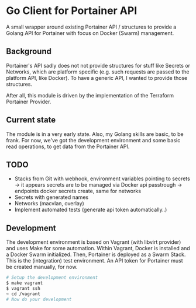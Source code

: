# Go Client for Portainer API

A small wrapper around existing Portainer API / structures to provide a Golang
API for Portainer with focus on Docker (Swarm) management.


## Background

Portainer's API sadly does not not provide structures for stuff like Secrets or Networks, which are platform specific (e.g. such requests are passed to the platform API, like Docker). To have a generic API, I wanted to provide those structures.

After all, this module is driven by the implementation of the Terraform Portainer Provider.


## Current state

The module is in a very early state. Also, my Golang skills are basic, to be frank. For now, we've got the development environment and some basic read operations, to get data from the Portainer API.


## TODO

- Stacks from Git with webhook, environment variables pointing to secrets
  -> it appears secrets are to be managed via Docker api passtrough -> endpoints docker secrets create, same for networks
- Secrets with generated names
- Networks (macvlan, overlay)
- Implement automated tests (generate api token automatically..)


## Development

The development environment is based on Vagrant (with libvirt provider) and uses Make for some automation. Within Vagrant, Docker is installed and a Docker Swarm initialized. Then, Portainer is deployed as a Swarm Stack. This is the (integration) test environment. An API token for Portainer must be created manually, for now.


```bash
# Setup the development environment
$ make vagrant
$ vagrant ssh
~ cd /vagrant
# Now do your development

```
